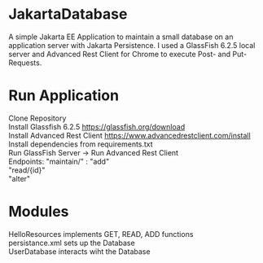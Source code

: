 # JakartaDatabase
A simple Jakarta EE Application to maintain a small database on an application server with Jakarta Persistence.
I used a GlassFish 6.2.5 local server and Advanced Rest Client for Chrome to execute Post- and Put-Requests.

# Run Application
Clone Repository  
Install Glassfish 6.2.5 https://glassfish.org/download  
Install Advanced Rest Client https://www.advancedrestclient.com/install  
Install dependencies from requirements.txt  
Run GlassFish Server -> Run Advanced Rest Client  
Endpoints: "maintain/" :
    "add"  
    "read/{id}"  
    "alter"  


# Modules
HelloResources implements GET, READ, ADD functions  
persistance.xml sets up the Database  
UserDatabase interacts wiht the Database
